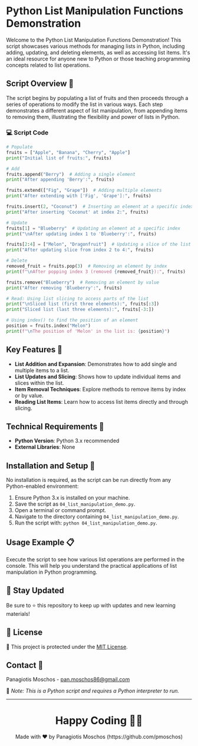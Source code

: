 # Python List Manipulation Functions Demonstration

Welcome to the Python List Manipulation Functions Demonstration! This script showcases various methods for managing lists in Python, including adding, updating, and deleting elements, as well as accessing list items. It's an ideal resource for anyone new to Python or those teaching programming concepts related to list operations.

## Script Overview 📘

The script begins by populating a list of fruits and then proceeds through a series of operations to modify the list in various ways. Each step demonstrates a different aspect of list manipulation, from appending items to removing them, illustrating the flexibility and power of lists in Python.

### :computer: Script Code

```python
# Populate
fruits = ["Apple", "Banana", "Cherry", "Apple"]
print("Initial list of fruits:", fruits)

# Add
fruits.append("Berry")  # Adding a single element
print("After appending 'Berry':", fruits)

fruits.extend(["Fig", "Grape"])  # Adding multiple elements
print("After extending with ['Fig', 'Grape']:", fruits)

fruits.insert(2, "Coconut")  # Inserting an element at a specific index
print("After inserting 'Coconut' at index 2:", fruits)

# Update
fruits[1] = "Blueberry"  # Updating an element at a specific index
print("\nAfter updating index 1 to 'Blueberry':", fruits)

fruits[2:4] = ["Melon", "Dragonfruit"]  # Updating a slice of the list
print("After updating slice from index 2 to 4:", fruits)

# Delete
removed_fruit = fruits.pop(3)  # Removing an element by index
print(f"\nAfter popping index 3 (removed {removed_fruit}):", fruits)

fruits.remove("Blueberry")  # Removing an element by value
print("After removing 'Blueberry':", fruits)

# Read: Using list slicing to access parts of the list
print("\nSliced list (first three elements):", fruits[:3])
print("Sliced list (last three elements):", fruits[-3:])

# Using index() to find the position of an element
position = fruits.index("Melon")
print(f"\nThe position of 'Melon' in the list is: {position}")
```

## Key Features 🌟
- **List Addition and Expansion**: Demonstrates how to add single and multiple items to a list.
- **List Updates and Slicing**: Shows how to update individual items and slices within the list.
- **Item Removal Techniques**: Explore methods to remove items by index or by value.
- **Reading List Items**: Learn how to access list items directly and through slicing.

## Technical Requirements 🔧
- **Python Version**: Python 3.x recommended
- **External Libraries**: None

## Installation and Setup 🚀
No installation is required, as the script can be run directly from any Python-enabled environment:
1. Ensure Python 3.x is installed on your machine.
2. Save the script as `04_list_manipulation_demo.py`.
3. Open a terminal or command prompt.
4. Navigate to the directory containing `04_list_manipulation_demo.py`.
5. Run the script with: `python 04_list_manipulation_demo.py`.

## Usage Example 📋
Execute the script to see how various list operations are performed in the console. This will help you understand the practical applications of list manipulation in Python programming.

## 📢 Stay Updated
Be sure to ⭐ this repository to keep up with updates and new learning materials!

## 📄 License
🔐 This project is protected under the [MIT License](https://mit-license.org/).

## Contact 📧
Panagiotis Moschos - pan.moschos86@gmail.com

🔗 *Note: This is a Python script and requires a Python interpreter to run.*

---
<h1 align=center>Happy Coding 👨‍💻 </h1>

<p align="center">
  Made with ❤️ by Panagiotis Moschos (https://github.com/pmoschos)
</p>

